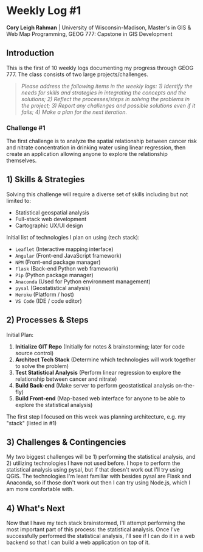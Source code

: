 
# Weekly Log #1

**Cory Leigh Rahman** | University of Wisconsin-Madison, Master's in GIS & Web Map Programming, GEOG 777: Capstone in GIS Development

## **Introduction**

This is the first of 10 weekly logs documenting my progress through GEOG 777. The class consists of two large projects/challenges. 

> *Please address the following items in the weekly logs: 1) Identify the needs for skills and strategies in integrating the concepts and the solutions; 2) Reflect the processes/steps in solving the problems in the project; 3) Report any challenges and possible solutions even if it fails; 4) Make a plan for the next iteration.*

### Challenge #1 

The first challenge is to analyze the spatial relationship between cancer risk and nitrate concentration in drinking water using linear regression, then create an application allowing anyone to explore the relationship themselves.

## **1) Skills & Strategies**

Solving this challenge will require a diverse set of skills including but not limited to:

- Statistical geospatial analysis
- Full-stack web development
- Cartographic UX/UI design

Initial list of technologies I plan on using (tech stack):

- `Leaflet`     (Interactive mapping interface)
- `Angular`     (Front-end JavaScript framework)
- `NPM`         (Front-end package manager)
- `Flask`       (Back-end Python web framework)
- `Pip`         (Python package manager)
- `Anaconda`    (Used for Python environment management)
- `pysal`       (Geostatistical analysis)
- `Heroku`      (Platform / host)
- `VS Code`     (IDE / code editor)

## **2) Processes & Steps**

Initial Plan: 

1. **Initialize GIT Repo** (Initially for notes & brainstorming; later for code source control)
2. **Architect Tech Stack** (Determine which technologies will work together to solve the problem)
3. **Test Statistical Analysis** (Perform linear regression to explore the relationship between cancer and nitrate)
4. **Build Back-end** (Make server to perform geostatistical analysis on-the-fly)
5. **Build Front-end** (Map-based web interface for anyone to be able to explore the statistical analysis)

The first step I focused on this week was planning architecture, e.g. my "stack" (listed in #1)

## **3) Challenges & Contingencies**

My two biggest challenges will be 1) performing the statistical analysis, and 2) utilizing technologies I have not used before. I hope to perform the statistical analysis using pysal, but if that doesn't work out I'll try using QGIS. The technologies I'm least familiar with besides pysal are Flask and Anaconda, so if those don't work out then I can try using Node.js, which I am more comfortable with.

## **4) What's Next**

Now that I have my tech stack brainstormed, I'll attempt performing the most important part of this process: the statistical analysis. Once I've successfully performed the statistical analysis, I'll see if I can do it in a web backend so that I can build a web application on top of it.
